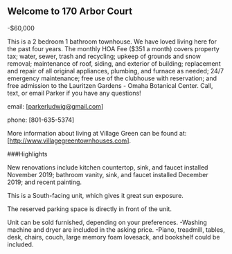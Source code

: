 ## Welcome to 170 Arbor Court

-$60,000

This is a 2 bedroom 1 bathroom townhouse. We have loved living here for the past four years. The monthly HOA Fee ($351 a month) covers property tax; water, sewer, trash and recycling; upkeep of grounds and snow removal; maintenance of roof, siding, and exterior of building; replacement and repair of all original appliances, plumbing, and furnace as needed; 24/7 emergency maintenance; free use of the clubhouse with reservation; and free admission to the Lauritzen Gardens - Omaha Botanical Center. Call, text, or email Parker if you have any questions! 

email: [parkerludwig@gmail.com] 

phone: [801-635-5374] 

More information about living at Village Green can be found at: [http://www.villagegreentownhouses.com].


###Highlights

New renovations include kitchen countertop, sink, and faucet installed November 2019; bathroom vanity, sink, and faucet installed December 2019; and recent painting.

This is a South-facing unit, which gives it great sun exposure.

The reserved parking space is directly in front of the unit.

Unit can be sold furnished, depending on your preferences.
-Washing machine and dryer are included in the asking price.
-Piano, treadmill, tables, desk, chairs, couch, large memory foam lovesack, and bookshelf could be included. 

